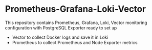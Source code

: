 # Prometheus-Grafana-Loki-Vector
This repository contains Prometheus, Grafana, Loki, Vector monitoring configuration with PostgreSQL Exporter ready to set up
 
- Vector to collect Docker logs and save it in Loki
- Prometheus to collect Prometheus and Node Exporter metrics

